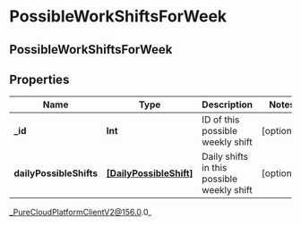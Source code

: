 # PossibleWorkShiftsForWeek

## PossibleWorkShiftsForWeek

## Properties

|Name | Type | Description | Notes|
|------------ | ------------- | ------------- | -------------|
| **_id** | **Int** | ID of this possible weekly shift | [optional] |
| **dailyPossibleShifts** | [**[DailyPossibleShift]**](DailyPossibleShift) | Daily shifts in this possible weekly shift | [optional] |



_PureCloudPlatformClientV2@156.0.0_
